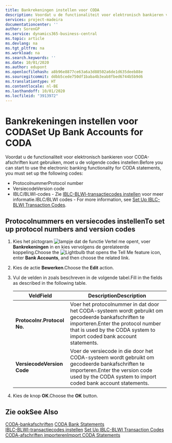 ```yaml
---
title: Bankrekeningen instellen voor CODA
description: Voordat u de functionaliteit voor elektronisch bankieren voor CODA-afschriften kunt gebruiken, moet u bepaalde codes instellen.
services: project-madeira
documentationcenter: ''
author: SorenGP
ms.service: dynamics365-business-central
ms.topic: article
ms.devlang: na
ms.tgt_pltfrm: na
ms.workload: na
ms.search.keywords: ''
ms.date: 10/01/2020
ms.author: edupont
ms.openlocfilehash: a8b96e8877ce63a6a3d88502a6de1d635deeb88e
ms.sourcegitcommit: ddbb5cede750df1baba4b3eab8fbed6744b5b9d6
ms.translationtype: HT
ms.contentlocale: nl-BE
ms.lasthandoff: 10/01/2020
ms.locfileid: "3913972"
---
```

# <a name="set-up-bank-accounts-for-coda"></a><span data-ttu-id="9807f-103">Bankrekeningen instellen voor CODA</span><span class="sxs-lookup"><span data-stu-id="9807f-103">Set Up Bank Accounts for CODA</span></span>
<span data-ttu-id="9807f-104">Voordat u de functionaliteit voor elektronisch bankieren voor CODA-afschriften kunt gebruiken, moet u de volgende codes instellen:</span><span class="sxs-lookup"><span data-stu-id="9807f-104">Before you can start to use the electronic banking functionality for CODA statements, you must set up the following codes:</span></span>  

- <span data-ttu-id="9807f-105">Protocolnummer</span><span class="sxs-lookup"><span data-stu-id="9807f-105">Protocol number</span></span>  
- <span data-ttu-id="9807f-106">Versiecode</span><span class="sxs-lookup"><span data-stu-id="9807f-106">Version code</span></span>  
- <span data-ttu-id="9807f-107">IBLC/BLWI-codes - Zie [IBLC-BLWI-transactiecodes instellen](how-to-set-up-iblc-blwi-transaction-codes.md) voor meer informatie.</span><span class="sxs-lookup"><span data-stu-id="9807f-107">IBLC/BLWI codes - For more information, see [Set Up IBLC-BLWI Transaction Codes](how-to-set-up-iblc-blwi-transaction-codes.md).</span></span>  

## <a name="to-set-up-protocol-numbers-and-version-codes"></a><span data-ttu-id="9807f-108">Protocolnummers en versiecodes instellen</span><span class="sxs-lookup"><span data-stu-id="9807f-108">To set up protocol numbers and version codes</span></span>  

1.  <span data-ttu-id="9807f-109">Kies het pictogram ![lampje dat de functie Vertel me opent](../../media/ui-search/search_small.png "Vertel me wat u wilt doen"), voer **Bankrekeningen** in en kies vervolgens de gerelateerde koppeling.</span><span class="sxs-lookup"><span data-stu-id="9807f-109">Choose the ![Lightbulb that opens the Tell Me feature](../../media/ui-search/search_small.png "Tell me what you want to do") icon, enter **Bank Accounts**, and then choose the related link.</span></span>  
2.  <span data-ttu-id="9807f-110">Kies de actie **Bewerken**.</span><span class="sxs-lookup"><span data-stu-id="9807f-110">Choose the **Edit** action.</span></span>  
3.  <span data-ttu-id="9807f-111">Vul de velden in zoals beschreven in de volgende tabel.</span><span class="sxs-lookup"><span data-stu-id="9807f-111">Fill in the fields as described in the following table.</span></span>  

    |<span data-ttu-id="9807f-112">Veld</span><span class="sxs-lookup"><span data-stu-id="9807f-112">Field</span></span>|<span data-ttu-id="9807f-113">Description</span><span class="sxs-lookup"><span data-stu-id="9807f-113">Description</span></span>|  
    |---------------------------------|---------------------------------------|  
    |<span data-ttu-id="9807f-114">**Protocolnr.**</span><span class="sxs-lookup"><span data-stu-id="9807f-114">**Protocol No.**</span></span>|<span data-ttu-id="9807f-115">Voer het protocolnummer in dat door het CODA-systeem wordt gebruikt om gecodeerde bankafschriften te importeren.</span><span class="sxs-lookup"><span data-stu-id="9807f-115">Enter the protocol number that is used by the CODA system to import coded bank account statements.</span></span>|  
    |<span data-ttu-id="9807f-116">**Versiecode**</span><span class="sxs-lookup"><span data-stu-id="9807f-116">**Version Code**</span></span>|<span data-ttu-id="9807f-117">Voer de versiecode in die door het CODA-systeem wordt gebruikt om gecodeerde bankafschriften te importeren.</span><span class="sxs-lookup"><span data-stu-id="9807f-117">Enter the version code used by the CODA system to import coded bank account statements.</span></span>|  

4.  <span data-ttu-id="9807f-118">Kies de knop **OK**.</span><span class="sxs-lookup"><span data-stu-id="9807f-118">Choose the **OK** button.</span></span>  

## <a name="see-also"></a><span data-ttu-id="9807f-119">Zie ook</span><span class="sxs-lookup"><span data-stu-id="9807f-119">See Also</span></span>  
 <span data-ttu-id="9807f-120">[CODA-bankafschriften](coda-bank-statements.md) </span><span class="sxs-lookup"><span data-stu-id="9807f-120">[CODA Bank Statements](coda-bank-statements.md) </span></span>  
 <span data-ttu-id="9807f-121">[IBLC-BLWI-transactiecodes instellen](how-to-set-up-iblc-blwi-transaction-codes.md) </span><span class="sxs-lookup"><span data-stu-id="9807f-121">[Set Up IBLC-BLWI Transaction Codes](how-to-set-up-iblc-blwi-transaction-codes.md) </span></span>  
 [<span data-ttu-id="9807f-122">CODA-afschriften importeren</span><span class="sxs-lookup"><span data-stu-id="9807f-122">Import CODA Statements</span></span>](how-to-import-coda-statements.md)
